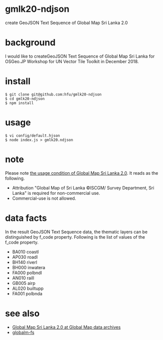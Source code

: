# gmlk20-ndjson
create GeoJSON Text Sequence of Global Map Sri Lanka 2.0

# background
I would like to createGeoJSON Text Sequence of Global Map Sri Lanka for OSGeo.JP Workshop for UN Vector Tile Toolkit in December 2018.

# install
```console
$ git clone git@github.com:hfu/gmlk20-ndjson
$ cd gmlk20-ndjson
$ npm install
```

# usage
```console
$ vi config/default.hjson
$ node index.js > gmlk20.ndjson
```

# note
Please note [the usage condition of Global Map Sri Lanka 2.0](https://github.com/globalmaps/gmlk20/blob/master/README.md). It reads as the following.
- Attribution "Global Map of Sri Lanka ©ISCGM/ Survey Department, Sri Lanka" is required for non-commercial use.
- Commercial-use is not allowed.

# data facts
In the result GeoJSON Text Sequence data, the thematic layers can be distinguished by f_code property. Following is the list of values of the f_code property.

- BA010 coastl
- AP030 roadl
- BH140 riverl
- BH000 inwatera
- FA000 polbndl
- AN010 raill
- GB005 airp
- AL020 builtupp
- FA001 polbnda

# see also
- [Global Map Sri Lanka 2.0 at Global Map data archives](https://github.com/globalmaps/gmlk20)
- [globalm-fs](https://github.com/hfu/globalm-fs/blob/master/index.js)
